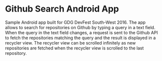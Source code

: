 # Github Search Android App

Sample Android app built for GDG DevFest South-West 2016. The app allows to search for repositories on Github by typing a query in a text field. When the query in the text field changes, a request is sent to the Github API to fetch the repositories matching the query and the result is displayed in a recycler view. The recycler view can be scrolled infinitely as new repositories are fetched when the recycler view is scrolled to the last repository.